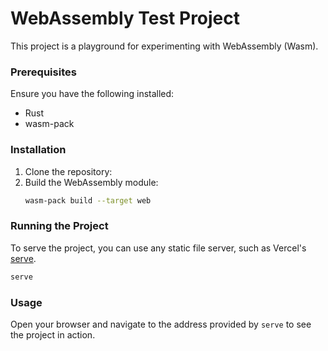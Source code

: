 # WebAssembly Test Project

This project is a playground for experimenting with WebAssembly (Wasm).

### Prerequisites

Ensure you have the following installed:

- Rust
- wasm-pack

### Installation

1. Clone the repository:
2. Build the WebAssembly module:
   ```sh
   wasm-pack build --target web
   ```

### Running the Project

To serve the project, you can use any static file server, such as Vercel's [serve](https://www.npmjs.com/package/serve).

```sh
serve
```

### Usage

Open your browser and navigate to the address provided by `serve` to see the project in action.
